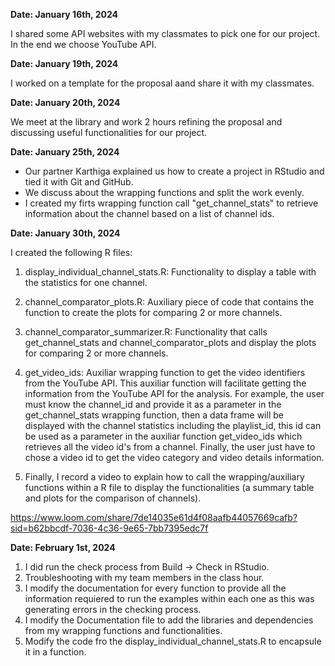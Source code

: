 **Date: January 16th, 2024**

I shared some API websites with my classmates to pick one for our project.
In the end we choose YouTube API.

**Date: January 19th, 2024**

I worked on a template for the proposal aand share it with my classmates.

**Date: January 20th, 2024**

We meet at the library and work 2 hours refining the proposal and discussing useful functionalities for our project.

**Date: January 25th, 2024**

- Our partner Karthiga explained us how to create a project in RStudio and tied it with Git and GitHub.
- We discuss about the wrapping functions and split the work evenly.
- I created my firts wrapping function call "get_channel_stats" to retrieve information about the channel based on a list of channel ids.

**Date: January 30th, 2024**

I created the following R files: 

  1. display_individual_channel_stats.R: Functionality to display a table with the statistics for one channel.
  2. channel_comparator_plots.R: Auxiliary piece of code that contains the function to create the plots for comparing 2 or   more channels.
  3. channel_comparator_summarizer.R: Functionality that calls get_channel_stats and channel_comparator_plots and display   the plots for comparing 2 or more channels.
  4. get_video_ids: Auxiliar wrapping function to get the video identifiers from the YouTube API. This auxiliar function will facilitate getting the information from the YouTube API for the analysis. For example,  the user must know the channel_id and provide it as a parameter in the get_channel_stats wrapping function, then a data frame will be displayed with the channel statistics including the playlist_id, this id can be used as a parameter in the auxiliar function get_video_ids which retrieves all the video id's from a channel. Finally, the user just have to chose a video id to get the video category and video details information.

  5. Finally, I record a video to explain how to call the wrapping/auxiliary functions within a R file to display the functionalities (a summary table and plots for the comparison of channels).

https://www.loom.com/share/7de14035e61d4f08aafb44057669cafb?sid=b62bbcdf-7036-4c36-9e65-7bb7395edc7f

**Date: February 1st, 2024**

1. I did run the check process from Build -> Check in RStudio.
2. Troubleshooting with my team members in the class hour.
3. I modify the documentation for every function to provide all the information requiered to run the examples within each one as this was generating errors in the checking process.
4. I modify the Documentation file to add the libraries and dependencies from my wrapping functions and functionalities. 
5. Modify the code fro the display_individual_channel_stats.R to encapsule it in a function.

